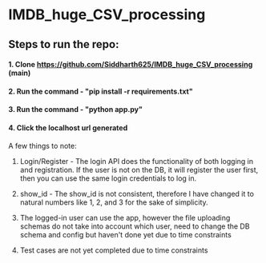 # IMDB_huge_CSV_processing

## Steps to run the repo:
#### 1. Clone https://github.com/Siddharth625/IMDB_huge_CSV_processing (main)
#### 2. Run the command - "pip install -r requirements.txt"
#### 3. Run the command - "python app.py"
#### 4. Click the localhost url generated

A few things to note:
1) Login/Register - The login API does the functionality of both logging in and registration. If the user is not on the DB, it will register the user first, then you can use the same login credentials to log in.

2) show_id - The show_id is not consistent, therefore I have changed it to natural numbers like 1, 2, and 3 for the sake of simplicity.

3) The logged-in user can use the app, however the file uploading schemas do not take into account which user, need to change the DB schema and config but haven't done yet due to time constraints

4) Test cases are not yet completed due to time constraints

